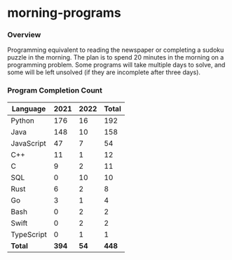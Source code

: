 # morning-programs

### Overview

Programming equivalent to reading the newspaper or completing a sudoku puzzle in the morning.  The plan is to spend 20 
minutes in the morning on a programming problem.  Some programs will take multiple days to solve, and some will be left 
unsolved (if they are incomplete after three days).

### Program Completion Count

| Language     | 2021    | 2022    | Total   |
|--------------|---------|---------|---------|
| Python       | 176     | 16      | 192     |
| Java         | 148     | 10      | 158     |
| JavaScript   | 47      | 7       | 54      |
| C++          | 11      | 1       | 12      |
| C            | 9       | 2       | 11      |
| SQL          | 0       | 10      | 10      |
| Rust         | 6       | 2       | 8       |
| Go           | 3       | 1       | 4       |
| Bash         | 0       | 2       | 2       |
| Swift        | 0       | 2       | 2       |
| TypeScript   | 0       | 1       | 1       |
| **Total**    | **394** | **54**  | **448** |
